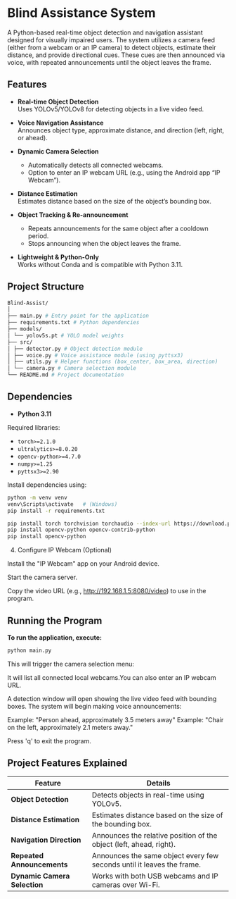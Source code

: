 # Blind Assistance System

A Python-based real-time object detection and navigation assistant designed for visually impaired users. The system utilizes a camera feed (either from a webcam or an IP camera) to detect objects, estimate their distance, and provide directional cues. These cues are then announced via voice, with repeated announcements until the object leaves the frame.

## Features

- **Real-time Object Detection**  
  Uses YOLOv5/YOLOv8 for detecting objects in a live video feed.

- **Voice Navigation Assistance**  
  Announces object type, approximate distance, and direction (left, right, or ahead).

- **Dynamic Camera Selection**  
  - Automatically detects all connected webcams.  
  - Option to enter an IP webcam URL (e.g., using the Android app “IP Webcam”).

- **Distance Estimation**  
  Estimates distance based on the size of the object’s bounding box.

- **Object Tracking & Re-announcement**  
  - Repeats announcements for the same object after a cooldown period.  
  - Stops announcing when the object leaves the frame.

- **Lightweight & Python-Only**  
  Works without Conda and is compatible with Python 3.11.

## Project Structure

```bash
Blind-Assist/
│
├── main.py # Entry point for the application
├── requirements.txt # Python dependencies
├── models/
│ └── yolov5s.pt # YOLO model weights
├── src/
│ ├── detector.py # Object detection module
│ ├── voice.py # Voice assistance module (using pyttsx3)
│ ├── utils.py # Helper functions (box_center, box_area, direction)
│ └── camera.py # Camera selection module
└── README.md # Project documentation
```
## Dependencies

- **Python 3.11**

Required libraries:

- `torch>=2.1.0`
- `ultralytics>=8.0.20`
- `opencv-python>=4.7.0`
- `numpy>=1.25`
- `pyttsx3>=2.90`

Install dependencies using:

```bash
python -m venv venv
venv\Scripts\activate   # (Windows)
pip install -r requirements.txt

pip install torch torchvision torchaudio --index-url https://download.pytorch.org/whl/cpu
pip install opencv-python opencv-contrib-python
pip install opencv-python
```
4. Configure IP Webcam (Optional)

Install the "IP Webcam" app on your Android device.

Start the camera server.

Copy the video URL (e.g., http://192.168.1.5:8080/video) to use in the program.

## Running the Program

**To run the application, execute:**
```bash
python main.py
```

This will trigger the camera selection menu:

It will list all connected local webcams.You can also enter an IP webcam URL.

A detection window will open showing the live video feed with bounding boxes. The system will begin making voice announcements:

Example: "Person ahead, approximately 3.5 meters away"
Example: "Chair on the left, approximately 2.1 meters away."

Press 'q' to exit the program.

## Project Features Explained
| Feature                      | Details                                                                |
| ---------------------------- | ---------------------------------------------------------------------- |
| **Object Detection**         | Detects objects in real-time using YOLOv5.                             |
| **Distance Estimation**      | Estimates distance based on the size of the bounding box.              |
| **Navigation Direction**     | Announces the relative position of the object (left, ahead, right).    |
| **Repeated Announcements**   | Announces the same object every few seconds until it leaves the frame. |
| **Dynamic Camera Selection** | Works with both USB webcams and IP cameras over Wi-Fi.                 |
